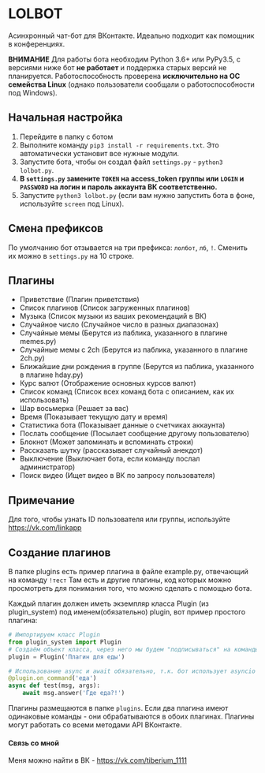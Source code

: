 LOLBOT
======

Асинхронный чат-бот для ВКонтакте.
Идеально подходит как помощник в конференциях.

**ВНИМАНИЕ**
Для работы бота необходим Python 3.6+ или PyPy3.5, с версиями ниже бот **не работает** и поддержка старых версий не планируется.
Работоспособность проверена **исключительно на ОС семейства Linux** (однако пользователи сообщали о работоспособности под Windows).

## Начальная настройка
1. Перейдите в папку с ботом
2. Выполните команду `pip3 install -r requirements.txt`. Это автоматически установит все нужные модули.
3. Запустите бота, чтобы он создал файл `settings.py` - `python3 lolbot.py`.
4. **В `settings.py` замените `TOKEN` на access_token группы или `LOGIN` и `PASSWORD` на логин и пароль аккаунта ВК соответственно.**
5. Запустите `python3 lolbot.py` (если вам нужно запустить бота в фоне, используйте `screen` под Linux).

## Смена префиксов
По умолчанию бот отзывается на три префикса: `лолбот`, `лб`, `!`. 
Сменить их можно в `settings.py` на 10 строке.

## Плагины
* Приветствие (Плагин приветствия)
* Список плагинов (Список загруженных плагинов)
* Музыка (Список музыки из ваших рекомендаций в ВК)
* Случайное число (Случайное число в разных диапазонах)
* Случайные мемы (Берутся из паблика, указанного в плагине memes.py)
* Случайные мемы с 2ch (Берутся из паблика, указанного в плагине 2ch.py)
* Ближайшие дни рождения в группе (Берутся из паблика, указанного в плагине hday.py)
* Курс валют (Отображение основных курсов валют)
* Список команд (Список всех команд бота с описанием, как их использовать)
* Шар восьмерка (Решает за вас)
* Время (Показывает текущую дату и время)
* Статистика бота (Показывает данные о счетчиках аккаунта)
* Послать сообщение (Посылает сообщение другому пользователю)
* Блокнот (Может запоминать и вспоминать строки)
* Рассказать шутку (рассказывает случайный анекдот)
* Выключение (Выключает бота, если команду послал администратор)
* Поиск видео (Ищет видео в ВК по запросу пользователя)

## Примечание
Для того, чтобы узнать ID пользователя или группы, используйте https://vk.com/linkapp

## Создание плагинов
В папке plugins есть пример плагина в файле example.py, отвечающий на команду `!тест`
Там есть и другие плагины, код которых можно просмотреть для понимания того, что можно сделать с помощью бота.

Каждый плагин должен иметь экземпляр класса Plugin (из plugin_system) под именем(обязательно) plugin, вот пример простого плагина:
```python
# Импортируем класс Plugin
from plugin_system import Plugin
# Создаём объект класса, через него мы будем "подписываться" на команды
plugin = Plugin('Плагин для еды')

# Использование async и await обязательно, т.к. бот использует asyncio
@plugin.on_command('еда')
async def test(msg, args):
    await msg.answer('Где еда?!')
```

Плагины размещаются в папке `plugins`. Если два плагина имеют одинаковые команды - они обрабатываются в обоих плагинах.
Плагины могут работать со всеми методами API ВКонтакте.

#### Связь со мной
Меня можно найти в ВК - https://vk.com/tiberium_1111
